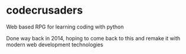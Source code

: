 # codecrusaders
Web based RPG for learning coding with python

Done way back in 2014, hoping to come back to this and remake it with modern web development technologies
